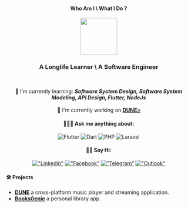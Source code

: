<div align="center">

#### Who Am I \ What I Do ?

<img src="https://25.media.tumblr.com/03f4da17fb89ade647863d640eddbfba/tumblr_msv2wqoLW11qiv1fao1_1280.gif" width="100"/>
  

### A Longlife Learner \ A Software Engineer
  
<br/>

🌱 I'm currently learning: <b><i>Software System Design, Software System Modeling, API Design, Flutter, NodeJs </i></b>
<br/><br/>
🔭 I'm currently working on <b>[DUNE🎶](https://github.com/DMouayad/DUNE)</b>

#### 🙋🏻‍♂️ Ask me anything about:
  ![Flutter](https://img.shields.io/badge/Flutter-%2302569B.svg?style=flat&logo=Flutter&logoColor=white)
  ![Dart](https://img.shields.io/badge/dart-%230175C2.svg?style=flat&logo=dart&logoColor=white)
  ![PHP](https://img.shields.io/badge/php-%23593d88.svg?style=flat&logo=php&logoColor=white)
  ![Laravel](https://img.shields.io/badge/laravel-%23FF2D20.svg?style=flat&logo=laravel&logoColor=white)

#### 👋🏻 Say Hi:
  [!["LinkedIn"](https://img.shields.io/badge/LinkedIn-blue?style=flat&logo=linkedin&labelColor=blue)](https://www.linkedin.com/in/mouayad-alhamwi-85bb9420b/)
  [!["Facebook"](https://img.shields.io/badge/Facebook-blue?style=flat&logo=facebook&labelColor=white)](https://www.facebook.com/moaiad.alham/)
  [!["Telegram"](https://img.shields.io/badge/Telegram-blue?style=flat&logo=telegram&labelColor=white)](https://t.me/DDragon13)
  [!["Outlook"](https://img.shields.io/badge/Outlook-blue?style=flat&logo=microsoft-outlook&logoColor=white)](mailto:muayad.perun@outlook.com)
</div>
  
#### 🛠 Projects

- **[DUNE](https://github.com/DMouayad/DUNE)** a cross-platform music player and streaming application.
- **[BooksGenie](https://github.com/DMouayad/BooksGenie)** a personal library app.
